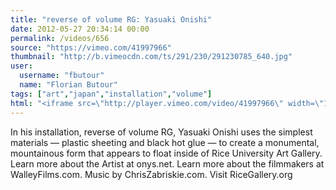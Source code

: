 ```yaml
---
title: "reverse of volume RG: Yasuaki Onishi"
date: 2012-05-27 20:34:14 00:00
permalink: /videos/656
source: "https://vimeo.com/41997966"
thumbnail: "http://b.vimeocdn.com/ts/291/230/291230785_640.jpg"
user:
  username: "fbutour"
  name: "Florian Butour"
tags: ["art","japan","installation","volume"]
html: "<iframe src=\"http://player.vimeo.com/video/41997966\" width=\"1280\" height=\"720\" frameborder=\"0\" webkitAllowFullScreen mozallowfullscreen allowFullScreen></iframe>"
---
```


In his installation, reverse of volume RG, Yasuaki Onishi uses the simplest materials — plastic sheeting and black hot glue — to create a monumental, mountainous form that appears to float inside of Rice University Art Gallery. Learn more about the Artist at onys.net. Learn more about the filmmakers at WalleyFilms.com. Music by ChrisZabriskie.com. Visit RiceGallery.org